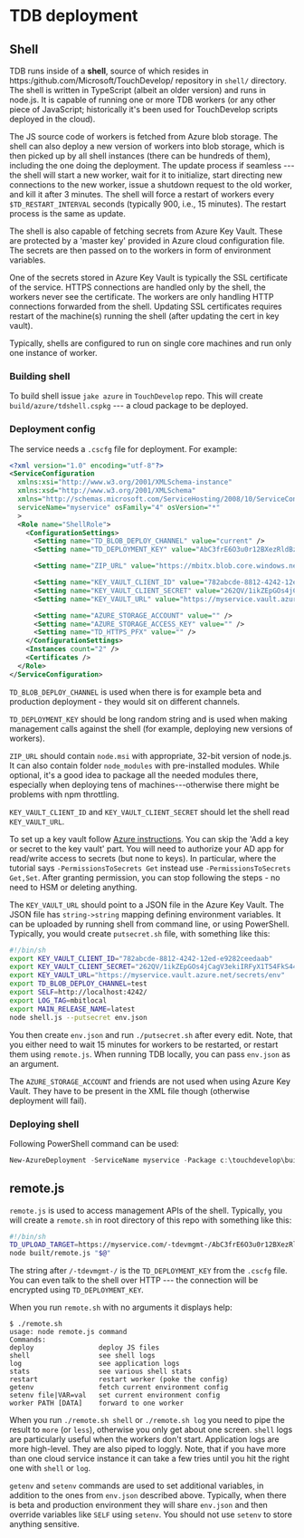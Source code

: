 # TDB deployment


## Shell

TDB runs inside of a **shell**, source of which resides in
https:/github.com/Microsoft/TouchDevelop/ repository in `shell/` directory. The
shell is written in TypeScript (albeit an older version) and runs in
node.js.  It is capable of running one or more TDB workers (or any other piece
of JavaScript; historically it's been used for TouchDevelop scripts deployed in
the cloud). 

The JS source code of workers is fetched from Azure blob storage.  The shell
can also deploy a new version of workers into blob storage, which is then
picked up by all shell instances (there can be hundreds of them), including the
one doing the deployment. The update process if seamless --- the shell will
start a new worker, wait for it to initialize, start directing new connections
to the new worker, issue a shutdown request to the old worker, and kill it after 
3 minutes. The shell will force a restart of workers every `$TD_RESTART_INTERVAL`
seconds (typically 900, i.e., 15 minutes). The restart process is the same as update.

The shell is also capable of fetching secrets from Azure Key Vault. These are
protected by a 'master key' provided in Azure cloud configuration file. The
secrets are then passed on to the workers in form of environment variables.

One of the secrets stored in Azure Key Vault is typically the SSL certificate
of the service. HTTPS connections are handled only by the shell, the workers
never see the certificate. The workers are only handling HTTP connections
forwarded from the shell. Updating SSL certificates requires restart of 
the machine(s) running the shell (after updating the cert in key vault). 

Typically, shells are configured to run on single core machines and run only
one instance of worker.

### Building shell

To build shell issue `jake azure` in `TouchDevelop` repo. This will create
`build/azure/tdshell.cspkg` --- a cloud package to be deployed.

### Deployment config

The service needs a `.cscfg` file for deployment. For example:


```xml
<?xml version="1.0" encoding="utf-8"?>
<ServiceConfiguration 
  xmlns:xsi="http://www.w3.org/2001/XMLSchema-instance" 
  xmlns:xsd="http://www.w3.org/2001/XMLSchema"
  xmlns="http://schemas.microsoft.com/ServiceHosting/2008/10/ServiceConfiguration"
  serviceName="myservice" osFamily="4" osVersion="*" 
  >
  <Role name="ShellRole">
    <ConfigurationSettings>
      <Setting name="TD_BLOB_DEPLOY_CHANNEL" value="current" />
      <Setting name="TD_DEPLOYMENT_KEY" value="AbC3frE6O3u0r12BXezRldBzui333u8u8JOsS4" />

      <Setting name="ZIP_URL" value="https://mbitx.blob.core.windows.net/files/pkg4.zip" />

      <Setting name="KEY_VAULT_CLIENT_ID" value="782abcde-8812-4242-12ed-e9282ceedaab" />
      <Setting name="KEY_VAULT_CLIENT_SECRET" value="262QV/1ikZEpGOs4jCagV3ekiIRFyX1T54FkS44ODp8=" />
      <Setting name="KEY_VAULT_URL" value="https://myservice.vault.azure.net/secrets/env" />

      <Setting name="AZURE_STORAGE_ACCOUNT" value="" />
      <Setting name="AZURE_STORAGE_ACCESS_KEY" value="" />
      <Setting name="TD_HTTPS_PFX" value="" />
    </ConfigurationSettings>
    <Instances count="2" />
    <Certificates />
  </Role>
</ServiceConfiguration>
```

`TD_BLOB_DEPLOY_CHANNEL` is used when there is for example beta and production
deployment - they would sit on different channels. 

`TD_DEPLOYMENT_KEY` should be long random string and is used when making
management calls against the shell (for example, deploying new versions of
workers).

`ZIP_URL` should contain `node.msi` with appropriate, 32-bit version of
node.js. It can also contain folder `node_modules` with pre-installed modules.
While optional, it's a good idea to package all the needed modules there,
especially when deploying tens of machines---otherwise there might be problems
with npm throttling.

`KEY_VAULT_CLIENT_ID` and `KEY_VAULT_CLIENT_SECRET` should let the shell read
`KEY_VAULT_URL`. 

To set up a key vault follow 
[Azure instructions](https://azure.microsoft.com/en-gb/documentation/articles/key-vault-get-started/).
You can skip the 'Add a key or secret to the key vault' part.
You will need to authorize your AD app for read/write access to secrets (but none to keys).
In particular, where the tutorial says `-PermissionsToSecrets Get` instead
use `-PermissionsToSecrets Get,Set`. After granting permission, you can stop
following the steps - no need to HSM or deleting anything.

The `KEY_VAULT_URL` should point to a JSON file in the Azure Key Vault. The JSON
file has `string->string` mapping defining environment variables.
It can be uploaded by running shell from command line, or using PowerShell. 
Typically, you would create `putsecret.sh` file, with something like this:

```bash
#!/bin/sh
export KEY_VAULT_CLIENT_ID="782abcde-8812-4242-12ed-e9282ceedaab"
export KEY_VAULT_CLIENT_SECRET="262QV/1ikZEpGOs4jCagV3ekiIRFyX1T54FkS44ODp8="
export KEY_VAULT_URL="https://myservice.vault.azure.net/secrets/env"
export TD_BLOB_DEPLOY_CHANNEL=test
export SELF=http://localhost:4242/
export LOG_TAG=mbitlocal
export MAIN_RELEASE_NAME=latest
node shell.js --putsecret env.json
```

You then create `env.json` and run `./putsecret.sh` after every edit. Note,
that you either need to wait 15 minutes for workers to be restarted, or
restart them using `remote.js`. When running TDB locally, you can pass
`env.json` as an argument.

The `AZURE_STORAGE_ACCOUNT` and friends are not used when using Azure Key
Vault. They have to be present in the XML file though (otherwise deployment
will fail).

### Deploying shell

Following PowerShell command can be used:

```powershell
New-AzureDeployment -ServiceName myservice -Package c:\touchdevelop\build\azure\tdshell.cspkg -Configuration C:\somewhere\safe\myservice.cscfg -Slot Staging
```

## remote.js

`remote.js` is used to access management APIs of the shell. Typically, you
will create a `remote.sh` in root directory of this repo with something like
this:


```bash
#!/bin/sh
TD_UPLOAD_TARGET=https://myservice.com/-tdevmgmt-/AbC3frE6O3u0r12BXezRldBzui333u8u8JOsS4 \
node built/remote.js "$@"
```

The string after `/-tdevmgmt-/` is the `TD_DEPLOYMENT_KEY` from the `.cscfg`
file. You can even talk to the shell over HTTP --- the connection will be
encrypted using `TD_DEPLOYMENT_KEY`.

When you run `remote.sh` with no arguments it displays help:


```
$ ./remote.sh
usage: node remote.js command
Commands:
deploy                deploy JS files
shell                 see shell logs
log                   see application logs
stats                 see various shell stats
restart               restart worker (poke the config)
getenv                fetch current environment config
setenv file|VAR=val   set current environment config
worker PATH [DATA]    forward to one worker
```

When you run `./remote.sh shell` or `./remote.sh log` you need
to pipe the result to `more` (or `less`), otherwise you only get about one
screen. `shell` logs are particularly useful when the workers don't start.
Application logs are more high-level. They are also piped to loggly.
Note, that if you have more than one cloud service instance it can take a few tries
until you hit the right one with `shell` or `log`.

`getenv` and `setenv` commands are used to set additional variables,
in addition to the ones from `env.json` described above. Typically, when there
is beta and production environment they will share `env.json` and then
override variables like `SELF` using `setenv`. You should not use
`setenv` to store anything sensitive.



